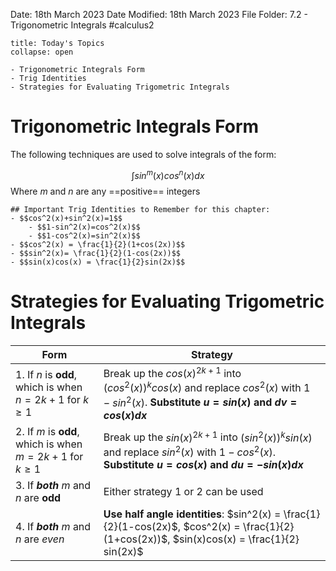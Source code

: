 Date: 18th March 2023
Date Modified: 18th March 2023
File Folder: 7.2 - Trigonometric Integrals
#calculus2 

```ad-abstract
title: Today's Topics
collapse: open

- Trigonometric Integrals Form
- Trig Identities
- Strategies for Evaluating Trigometric Integrals

```

# Trigonometric Integrals Form

The following techniques are used to solve integrals of the form:

$$ \int sin^m(x)cos^n(x)dx$$
Where $m$ and $n$ are any ==positive== integers

```ad-important
## Important Trig Identities to Remember for this chapter:
- $$cos^2(x)+sin^2(x)=1$$
	- $$1-sin^2(x)=cos^2(x)$$
	- $$1-cos^2(x)=sin^2(x)$$
- $$cos^2(x) = \frac{1}{2}(1+cos(2x))$$
- $$sin^2(x)= \frac{1}{2}(1-cos(2x))$$
- $$sin(x)cos(x) = \frac{1}{2}sin(2x)$$
```

# Strategies for Evaluating Trigometric Integrals

| Form                                                           | Strategy                                                                                                                                          |
| -------------------------------------------------------------- | ------------------------------------------------------------------------------------------------------------------------------------------------- |
| 1. If $n$ is __odd__, which is when $n = 2k + 1$ for $k \ge 1$ | Break up the $cos(x)^{2k+1}$ into $(cos^2(x))^kcos(x)$ and replace $cos^2(x)$ with $1-sin^2(x)$. **Substitute $u=sin(x)$ and $dv=cos(x)dx$**      |
| 2. If $m$ is __odd__, which is when $m=2k+1$ for $k \ge 1$     | Break up the $sin(x)^{2k+1}$ into $(sin^2(x))^ksin(x)$ and replace $sin^2(x)$ with $1-cos^2(x)$. **Substitute $u = cos(x)$ and $du = -sin(x)dx$** |
| 3. If ***both*** $m$ and $n$ are __odd__                       | Either strategy 1 or 2 can be used                                                                                                                |
| 4. If ***both*** $m$ and $n$ are _even_                        | **Use half angle identities**: $sin^2(x) = \frac{1}{2}(1-cos(2x)$, $cos^2(x) = \frac{1}{2}(1+cos(2x))$, $sin(x)cos(x) = \frac{1}{2} sin(2x)$      |







